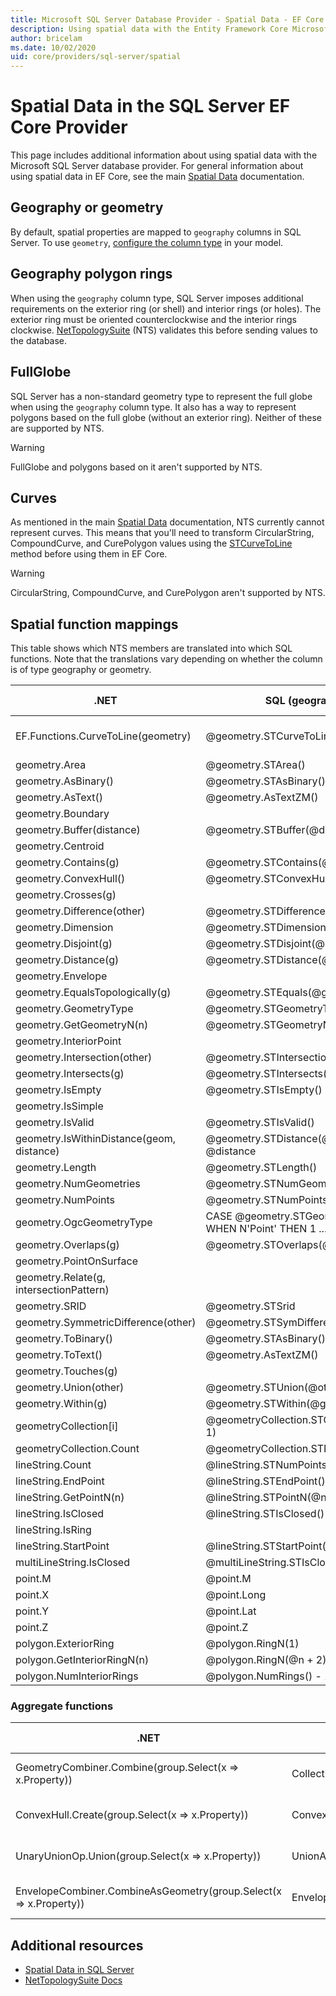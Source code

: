 ```yaml
---
title: Microsoft SQL Server Database Provider - Spatial Data - EF Core
description: Using spatial data with the Entity Framework Core Microsoft SQL Server database provider
author: bricelam
ms.date: 10/02/2020
uid: core/providers/sql-server/spatial
---
```

# Spatial Data in the SQL Server EF Core Provider

This page includes additional information about using spatial data with the Microsoft SQL Server database provider. For general information about using spatial data in EF Core, see the main [Spatial Data](xref:core/modeling/spatial) documentation.

## Geography or geometry

By default, spatial properties are mapped to `geography` columns in SQL Server. To use `geometry`, [configure the column type](xref:core/modeling/entity-properties#column-data-types) in your model.

## Geography polygon rings

When using the `geography` column type, SQL Server imposes additional requirements on the exterior ring (or shell) and interior rings (or holes). The exterior ring must be oriented counterclockwise and the interior rings clockwise. [NetTopologySuite](https://nettopologysuite.github.io/NetTopologySuite/) (NTS) validates this before sending values to the database.

## FullGlobe

SQL Server has a non-standard geometry type to represent the full globe when using the `geography` column type. It also has a way to represent polygons based on the full globe (without an exterior ring). Neither of these are supported by NTS.

> [!WARNING]
> FullGlobe and polygons based on it aren't supported by NTS.

## Curves

As mentioned in the main [Spatial Data](xref:core/modeling/spatial) documentation, NTS currently cannot represent curves. This means that you'll need to transform CircularString, CompoundCurve, and CurePolygon values using the [STCurveToLine](/sql/t-sql/spatial-geography/stcurvetoline-geography-data-type) method before using them in EF Core.

> [!WARNING]
> CircularString, CompoundCurve, and CurePolygon aren't supported by NTS.

## Spatial function mappings

This table shows which NTS members are translated into which SQL functions. Note that the translations vary depending on whether the column is of type geography or geometry.

.NET                                      | SQL (geography)                                              | SQL (geometry)                                               | Added in
----------------------------------------- | ------------------------------------------------------------ | ------------------------------------------------------------ | --------
EF.Functions.CurveToLine(geometry)        | @geometry.STCurveToLine()                                    | @geometry.STCurveToLine()                                    | EF Core 7.0
geometry.Area                             | @geometry.STArea()                                           | @geometry.STArea()
geometry.AsBinary()                       | @geometry.STAsBinary()                                       | @geometry.STAsBinary()
geometry.AsText()                         | @geometry.AsTextZM()                                         | @geometry.AsTextZM()
geometry.Boundary                         |                                                              | @geometry.STBoundary()
geometry.Buffer(distance)                 | @geometry.STBuffer(@distance)                                | @geometry.STBuffer(@distance)
geometry.Centroid                         |                                                              | @geometry.STCentroid()
geometry.Contains(g)                      | @geometry.STContains(@g)                                     | @geometry.STContains(@g)
geometry.ConvexHull()                     | @geometry.STConvexHull()                                     | @geometry.STConvexHull()
geometry.Crosses(g)                       |                                                              | @geometry.STCrosses(@g)
geometry.Difference(other)                | @geometry.STDifference(@other)                               | @geometry.STDifference(@other)
geometry.Dimension                        | @geometry.STDimension()                                      | @geometry.STDimension()
geometry.Disjoint(g)                      | @geometry.STDisjoint(@g)                                     | @geometry.STDisjoint(@g)
geometry.Distance(g)                      | @geometry.STDistance(@g)                                     | @geometry.STDistance(@g)
geometry.Envelope                         |                                                              | @geometry.STEnvelope()
geometry.EqualsTopologically(g)           | @geometry.STEquals(@g)                                       | @geometry.STEquals(@g)
geometry.GeometryType                     | @geometry.STGeometryType()                                   | @geometry.STGeometryType()
geometry.GetGeometryN(n)                  | @geometry.STGeometryN(@n + 1)                                | @geometry.STGeometryN(@n + 1)
geometry.InteriorPoint                    |                                                              | @geometry.STPointOnSurface()
geometry.Intersection(other)              | @geometry.STIntersection(@other)                             | @geometry.STIntersection(@other)
geometry.Intersects(g)                    | @geometry.STIntersects(@g)                                   | @geometry.STIntersects(@g)
geometry.IsEmpty                          | @geometry.STIsEmpty()                                        | @geometry.STIsEmpty()
geometry.IsSimple                         |                                                              | @geometry.STIsSimple()
geometry.IsValid                          | @geometry.STIsValid()                                        | @geometry.STIsValid()
geometry.IsWithinDistance(geom, distance) | @geometry.STDistance(@geom) <= @distance                     | @geometry.STDistance(@geom) <= @distance
geometry.Length                           | @geometry.STLength()                                         | @geometry.STLength()
geometry.NumGeometries                    | @geometry.STNumGeometries()                                  | @geometry.STNumGeometries()
geometry.NumPoints                        | @geometry.STNumPoints()                                      | @geometry.STNumPoints()
geometry.OgcGeometryType                  | CASE @geometry.STGeometryType() WHEN N'Point' THEN 1 ... END | CASE @geometry.STGeometryType() WHEN N'Point' THEN 1 ... END
geometry.Overlaps(g)                      | @geometry.STOverlaps(@g)                                     | @geometry.STOverlaps(@g)
geometry.PointOnSurface                   |                                                              | @geometry.STPointOnSurface()
geometry.Relate(g, intersectionPattern)   |                                                              | @geometry.STRelate(@g, @intersectionPattern)
geometry.SRID                             | @geometry.STSrid                                             | @geometry.STSrid
geometry.SymmetricDifference(other)       | @geometry.STSymDifference(@other)                            | @geometry.STSymDifference(@other)
geometry.ToBinary()                       | @geometry.STAsBinary()                                       | @geometry.STAsBinary()
geometry.ToText()                         | @geometry.AsTextZM()                                         | @geometry.AsTextZM()
geometry.Touches(g)                       |                                                              | @geometry.STTouches(@g)
geometry.Union(other)                     | @geometry.STUnion(@other)                                    | @geometry.STUnion(@other)
geometry.Within(g)                        | @geometry.STWithin(@g)                                       | @geometry.STWithin(@g)
geometryCollection[i]                     | @geometryCollection.STGeometryN(@i + 1)                      | @geometryCollection.STGeometryN(@i + 1)
geometryCollection.Count                  | @geometryCollection.STNumGeometries()                        | @geometryCollection.STNumGeometries()
lineString.Count                          | @lineString.STNumPoints()                                    | @lineString.STNumPoints()
lineString.EndPoint                       | @lineString.STEndPoint()                                     | @lineString.STEndPoint()
lineString.GetPointN(n)                   | @lineString.STPointN(@n + 1)                                 | @lineString.STPointN(@n + 1)
lineString.IsClosed                       | @lineString.STIsClosed()                                     | @lineString.STIsClosed()
lineString.IsRing                         |                                                              | @lineString.IsRing()
lineString.StartPoint                     | @lineString.STStartPoint()                                   | @lineString.STStartPoint()
multiLineString.IsClosed                  | @multiLineString.STIsClosed()                                | @multiLineString.STIsClosed()
point.M                                   | @point.M                                                     | @point.M
point.X                                   | @point.Long                                                  | @point.STX
point.Y                                   | @point.Lat                                                   | @point.STY
point.Z                                   | @point.Z                                                     | @point.Z
polygon.ExteriorRing                      | @polygon.RingN(1)                                            | @polygon.STExteriorRing()
polygon.GetInteriorRingN(n)               | @polygon.RingN(@n + 2)                                       | @polygon.STInteriorRingN(@n + 1)
polygon.NumInteriorRings                  | @polygon.NumRings() - 1                                      | @polygon.STNumInteriorRing()

### Aggregate functions

.NET                                                              | SQL                           | Added in
----------------------------------------------------------------- | ----------------------------- | --------
GeometryCombiner.Combine(group.Select(x => x.Property))           | CollectionAggregate(Property) | EF Core 7.0
ConvexHull.Create(group.Select(x => x.Property))                  | ConvexHullAggregate(Property) | EF Core 7.0
UnaryUnionOp.Union(group.Select(x => x.Property))                 | UnionAggregate(Property)      | EF Core 7.0
EnvelopeCombiner.CombineAsGeometry(group.Select(x => x.Property)) | EnvelopeAggregate(Property)   | EF Core 7.0

## Additional resources

* [Spatial Data in SQL Server](/sql/relational-databases/spatial/spatial-data-sql-server)
* [NetTopologySuite Docs](https://nettopologysuite.github.io/NetTopologySuite/)
